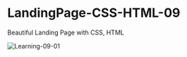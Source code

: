 # LandingPage-CSS-HTML-09
Beautiful Landing Page with CSS, HTML

![Learning-09-01](https://github.com/rq70/LandingPage-CSS-HTML-09/assets/68390542/0f5a2813-a3b7-4748-a645-1538dcea31be)
